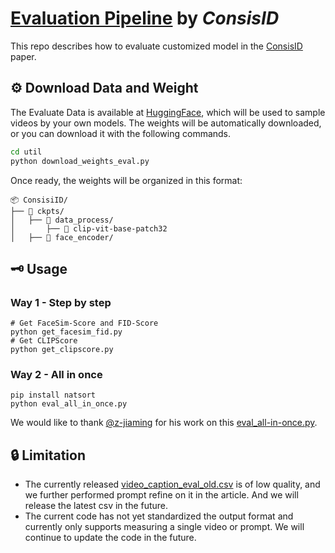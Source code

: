 # <u>Evaluation Pipeline</u> by *ConsisID*
This repo describes how to evaluate customized model in the [ConsisID](https://arxiv.org/abs/2411.17440) paper.

## ⚙️ Download Data and Weight

The Evaluate Data is available at [HuggingFace](https://huggingface.co/datasets/BestWishYsh/ConsisID-preview-Data), which will be used to sample videos by your own models. The weights will be automatically downloaded, or you can download it with the following commands.

```bash
cd util
python download_weights_eval.py
```

Once ready, the weights will be organized in this format:

```
📦 ConsisiID/
├── 📂 ckpts/
│   ├── 📂 data_process/
│       ├── 📂 clip-vit-base-patch32
│   ├── 📂 face_encoder/
```

## 🗝️ Usage

### Way 1 - Step by step

```
# Get FaceSim-Score and FID-Score
python get_facesim_fid.py
# Get CLIPScore
python get_clipscore.py
```

### Way 2 - All in once

```
pip install natsort
python eval_all_in_once.py
```

We would like to thank [@z-jiaming](https://github.com/z-jiaming) for his work on this [eval_all-in-once.py](https://github.com/PKU-YuanGroup/ConsisID/tree/main/eval/eval_all-in-once.py).

## 🔒 Limitation

- The currently released [video_caption_eval_old.csv](https://huggingface.co/datasets/BestWishYsh/ConsisID-preview-Data/blob/main/video_caption_eval_old.csv) is of low quality, and we further performed prompt refine on it in the article.  And we will release the latest csv in the future.
- The current code has not yet standardized the output format and currently only supports measuring a single video or prompt. We will continue to update the code in the future.
